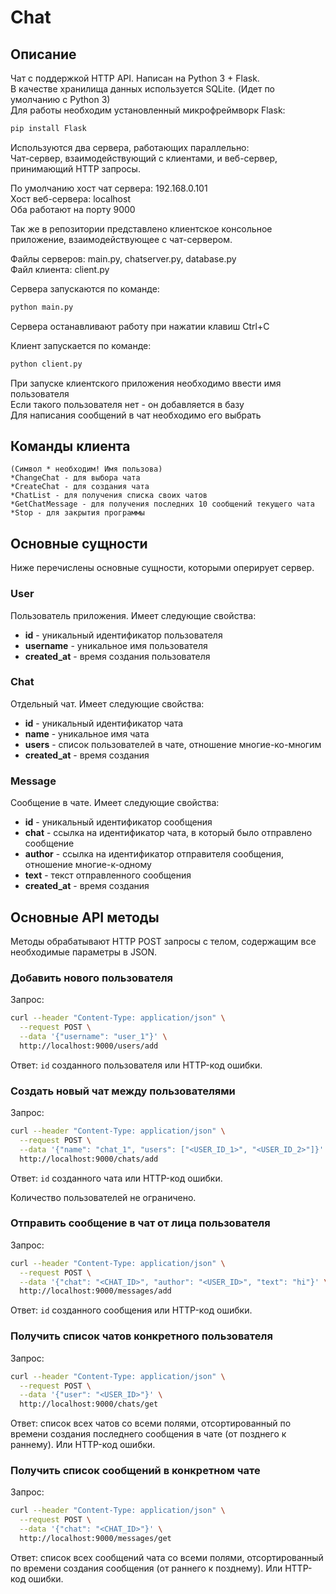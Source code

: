 # Chat

## Описание

Чат с поддержкой HTTP API. Написан на Python 3 + Flask. <br />
В качестве хранилища данных используется SQLite. (Идет по умолчанию с Python 3) <br />
Для работы необходим установленный микрофреймворк Flask: <br />

```bash
pip install Flask
```

Используются два сервера, работающих параллельно: <br />
Чат-сервер, взаимодействующий с клиентами, и веб-сервер, принимающий HTTP запросы. <br />

По умолчанию хост чат сервера: 192.168.0.101 <br />
Хост веб-сервера: localhost <br />
Оба работают на порту 9000 <br />

Так же в репозитории представлено клиентское консольное приложение, взаимодействующее с чат-сервером. <br />

Файлы серверов: main.py, chatserver.py, database.py <br />
Файл клиента: client.py <br />

Сервера запускаются по команде:
```bash
python main.py
```

Сервера останавливают работу при нажатии клавиш Ctrl+C <br />

Клиент запускается по команде:
```bash
python client.py
```

При запуске клиентского приложения необходимо ввести имя пользователя <br />
Если такого пользователя нет - он добавляется в базу <br />
Для написания сообщений в чат необходимо его выбрать <br />

## Команды клиента

```no-highlight
(Символ * необходим! Имя пользова)
*ChangeChat - для выбора чата
*CreateChat - для создания чата
*ChatList - для получения списка своих чатов
*GetChatMessage - для получения последних 10 сообщений текущего чата
*Stop - для закрытия программы
```

## Основные сущности

Ниже перечислены основные сущности, которыми оперирует сервер.

### User

Пользователь приложения. Имеет следующие свойства:

* **id** - уникальный идентификатор пользователя
* **username** - уникальное имя пользователя
* **created_at** - время создания пользователя

### Chat

Отдельный чат. Имеет следующие свойства:

* **id** - уникальный идентификатор чата
* **name** - уникальное имя чата
* **users** - список пользователей в чате, отношение многие-ко-многим
* **created_at** - время создания

### Message

Сообщение в чате. Имеет следующие свойства:

* **id** - уникальный идентификатор сообщения
* **chat** - ссылка на идентификатор чата, в который было отправлено сообщение
* **author** - ссылка на идентификатор отправителя сообщения, отношение многие-к-одному
* **text** - текст отправленного сообщения
* **created_at** - время создания

## Основные API методы

Методы обрабатывают HTTP POST запросы c телом, содержащим все необходимые параметры в JSON.

### Добавить нового пользователя

Запрос:

```bash
curl --header "Content-Type: application/json" \
  --request POST \
  --data '{"username": "user_1"}' \
  http://localhost:9000/users/add
```

Ответ: `id` созданного пользователя или HTTP-код ошибки.

### Создать новый чат между пользователями

Запрос:

```bash
curl --header "Content-Type: application/json" \
  --request POST \
  --data '{"name": "chat_1", "users": ["<USER_ID_1>", "<USER_ID_2>"]}' \
  http://localhost:9000/chats/add
```

Ответ: `id` созданного чата или HTTP-код ошибки.

Количество пользователей не ограничено.

### Отправить сообщение в чат от лица пользователя

Запрос:

```bash
curl --header "Content-Type: application/json" \
  --request POST \
  --data '{"chat": "<CHAT_ID>", "author": "<USER_ID>", "text": "hi"}' \
  http://localhost:9000/messages/add
```

Ответ: `id` созданного сообщения или HTTP-код ошибки.

### Получить список чатов конкретного пользователя

Запрос:

```bash
curl --header "Content-Type: application/json" \
  --request POST \
  --data '{"user": "<USER_ID>"}' \
  http://localhost:9000/chats/get
```

Ответ: cписок всех чатов со всеми полями, отсортированный по времени создания последнего сообщения в чате (от позднего к раннему). Или HTTP-код ошибки.

### Получить список сообщений в конкретном чате

Запрос:

```bash
curl --header "Content-Type: application/json" \
  --request POST \
  --data '{"chat": "<CHAT_ID>"}' \
  http://localhost:9000/messages/get
```

Ответ: список всех сообщений чата со всеми полями, отсортированный по времени создания сообщения (от раннего к позднему). Или HTTP-код ошибки.







